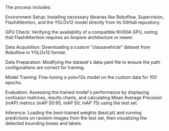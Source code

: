 The process includes:

Environment Setup: Installing necessary libraries like Roboflow, Supervision, FlashAttention, and the YOLOv12 model directly from its GitHub repository.

GPU Check: Verifying the availability of a compatible NVIDIA GPU, noting that FlashAttention requires an Ampere architecture or newer.

Data Acquisition: Downloading a custom "classavehicle" dataset from Roboflow in YOLOv12 format.

Data Preparation: Modifying the dataset's data.yaml file to ensure the path configurations are correct for training.

Model Training: Fine-tuning a yolov12s model on the custom data for 100 epochs.

Evaluation: Assessing the trained model's performance by displaying confusion matrices, results charts, and calculating Mean Average Precision (mAP) metrics (mAP 50:95, mAP 50, mAP 75) using the test set.

Inference: Loading the best-trained weights (best.pt) and running predictions on random images from the test set, then visualizing the detected bounding boxes and labels.
